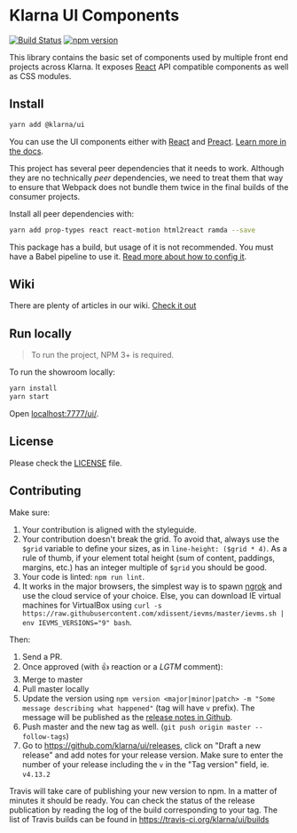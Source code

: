 # Klarna UI Components

[![Build Status](https://travis-ci.org/klarna/ui.svg?branch=master)](https://travis-ci.org/klarna/ui)
[![npm version](https://img.shields.io/npm/v/@klarna/ui.svg?maxAge=10000)](https://www.npmjs.com/package/@klarna/ui)

This library contains the basic set of components used by multiple front end projects across Klarna. It exposes [React](https://facebook.github.io/react/) API compatible components as well as CSS modules.

## Install

```sh
yarn add @klarna/ui
```

You can use the UI components either with [React](https://facebook.github.io/react/) and [Preact](https://preactjs.com/). [Learn more in the docs](https://github.com/klarna/ui/wiki/Preact).

This project has several peer dependencies that it needs to work. Although they are no technically _peer_ dependencies, we need to treat them that way to ensure that Webpack does not bundle them twice in the final builds of the consumer projects.

Install all peer dependencies with:

```sh
yarn add prop-types react react-motion html2react ramda --save
```

This package has a build, but usage of it is not recommended. You must have a Babel pipeline to use it. [Read more about how to config it](https://github.com/klarna/ui/wiki/Webpack-config).

## Wiki

There are plenty of articles in our wiki. [Check it out](https://github.com/klarna/ui/wiki)

## Run locally

> To run the project, NPM 3+ is required.

To run the showroom locally:

```sh
yarn install
yarn start
```

Open [localhost:7777/ui/](http://localhost:7777/ui/).

## License

Please check the [LICENSE](LICENSE) file.

## Contributing

Make sure:

1. Your contribution is aligned with the styleguide.
2. Your contribution doesn't break the grid. To avoid that, always use the `$grid` variable to define your sizes, as in `line-height: ($grid * 4)`. As a rule of thumb, if your element total height (sum of content, paddings, margins, etc.) has an integer multiple of `$grid` you should be good.
3. Your code is linted: `npm run lint`.
4. It works in the major browsers, the simplest way is to spawn [ngrok](https://ngrok.com/) and use the cloud service of your choice. Else, you can download IE virtual machines for VirtualBox using `curl -s https://raw.githubusercontent.com/xdissent/ievms/master/ievms.sh | env IEVMS_VERSIONS="9" bash`.

Then:

1. Send a PR.
2. Once approved (with 👍 reaction or a _LGTM_ comment):
  1. Merge to master
  2. Pull master locally
  3. Update the version using `npm version <major|minor|patch> -m "Some message describing what happened"` (tag will have `v` prefix). The message will be published as the [release notes in Github](https://github.com/klarna/ui/releases).
  4. Push master and the new tag as well. (`git push origin master --follow-tags`)
  5. Go to https://github.com/klarna/ui/releases, click on "Draft a new release" and add notes for your release version. Make sure to enter the number of your release including the `v` in the "Tag version" field, ie. `v4.13.2`

Travis will take care of publishing your new version to npm. In a matter of minutes it should be ready. You can check the status of the release publication by reading the log of the build corresponding to your tag. The list of Travis builds can be found in https://travis-ci.org/klarna/ui/builds
